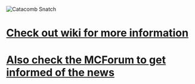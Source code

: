 ![Catacomb Snatch](http://i.imgur.com/uSFJF.png)

# [Check out wiki for more information](https://github.com/Maescool/Catacomb-Snatch/wiki)

# [Also check the MCForum to get informed of the news](http://www.minecraftforum.net/topic/1046349-the-catacomb-snatch-project-github/)
